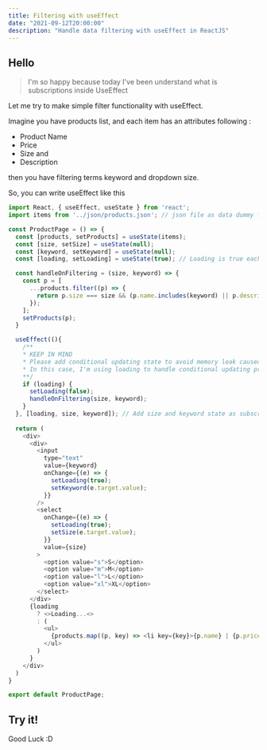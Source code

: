 ```yaml
---
title: Filtering with useEffect
date: "2021-09-12T20:00:00"
description: "Handle data filtering with useEffect in ReactJS"
---
```


## Hello
> I'm so happy because today I've been understand what is subscriptions inside UseEffect

Let me try to make simple filter functionality with useEffect.

Imagine you have products list, and each item has an attributes following :
  - Product Name
  - Price
  - Size and
  - Description

then you have filtering terms keyword and dropdown size.

So, you can write useEffect like this 

```javascript
import React, { useEffect, useState } from 'react';
import items from '../json/products.json'; // json file as data dummy for example.

const ProductPage = () => {
  const [products, setProducts] = useState(items);
  const [size, setSize] = useState(null);
  const [keyword, setKeyword] = useState(null);
  const [loading, setLoading] = useState(true); // Loading is true each page first load

  const handleOnFiltering = (size, keyword) => {
    const p = [
      ...products.filter((p) => {
        return p.size === size && (p.name.includes(keyword) || p.description.includes(keyword) || p.price.includes(keyword));
      });
    ];
    setProducts(p);
  }

  useEffect((){
    /**
    * KEEP IN MIND
    * Please add conditional updating state to avoid memory leak caused loop forever then your server is down badly.
    * In this case, I'm using loading to handle conditional updating products state.
    **/
    if (loading) {
      setLoading(false);
      handleOnFiltering(size, keyword);
    }
  }, [loading, size, keyword]); // Add size and keyword state as subscriptions
  
  return (
    <div>
      <div>
        <input
          type="text"
          value={keyword}
          onChange={(e) => {
            setLoading(true);
            setKeyword(e.target.value);
          }}
        />
        <select
          onChange={(e) => {
            setLoading(true);
            setSize(e.target.value);
          }}
          value={size}
        >
          <option value="s">S</option>
          <option value="m">M</option>
          <option value="l">L</option>
          <option value="xl">XL</option>
        </select>
      </div>
      {loading
        ? <>Loading...<>
        : (
          <ul>
            {products.map((p, key) => <li key={key}>{p.name} | {p.price} | {p.description}</li>)}
          </ul>
        )
      }
    </div>
  )
}

export default ProductPage;

```

## Try it! 

Good Luck :D